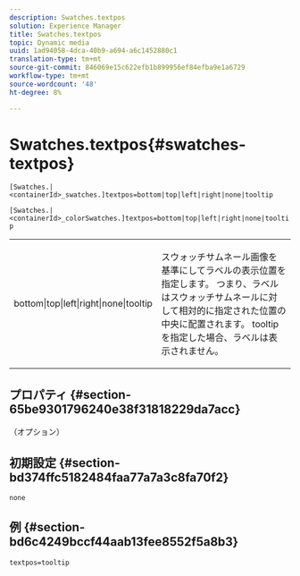 ```yaml
---
description: Swatches.textpos
solution: Experience Manager
title: Swatches.textpos
topic: Dynamic media
uuid: 1ad94058-4dca-40b9-a694-a6c1452880c1
translation-type: tm+mt
source-git-commit: 846069e15c622efb1b899956ef84efba9e1a6729
workflow-type: tm+mt
source-wordcount: '48'
ht-degree: 8%

---
```



# Swatches.textpos{#swatches-textpos}

`[Swatches.|<containerId>_swatches.]textpos=bottom|top|left|right|none|tooltip`

`[Swatches.|<containerId>_colorSwatches.]textpos=bottom|top|left|right|none|tooltip`

<table id="table_B3B03B00DCF0466DB332E851F4DDF610"> 
 <tbody> 
  <tr> 
   <td> <p> <span class="codeph"> bottom|top|left|right|none|tooltip</span> </p> </td> 
   <td> <p> スウォッチサムネール画像を基準にしてラベルの表示位置を指定します。 つまり、ラベルはスウォッチサムネールに対して相対的に指定された位置の中央に配置されます。 <span class="codeph"> tooltip</span>を指定した場合、ラベルは表示されません。 </p> </td> 
  </tr> 
 </tbody> 
</table>

## プロパティ {#section-65be9301796240e38f31818229da7acc}

（オプション）

## 初期設定 {#section-bd374ffc5182484faa77a7a3c8fa70f2}

`none`

## 例 {#section-bd6c4249bccf44aab13fee8552f5a8b3}

`textpos=tooltip`
